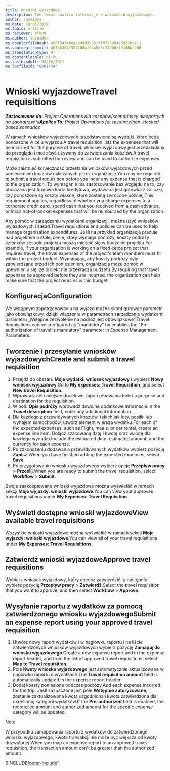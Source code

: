 ```yaml
---
title: Wnioski wyjazdowe
description: Ten temat zawiera informacje o wnioskach wyjazdowych.
author: suvaidya
ms.date: 10/01/2020
ms.topic: article
ms.reviewer: kfend
ms.author: suvaidya
ms.openlocfilehash: e05f54349eaa09dd22331ff07950542dd326e711
ms.sourcegitcommit: 40f68387f594180af64a5e5c748b6efa188bd300
ms.translationtype: HT
ms.contentlocale: pl-PL
ms.lasthandoff: 05/10/2021
ms.locfileid: "6001754"
---
```

# <a name="travel-requisitions"></a><span data-ttu-id="4413c-103">Wnioski wyjazdowe</span><span class="sxs-lookup"><span data-stu-id="4413c-103">Travel requisitions</span></span>

<span data-ttu-id="4413c-104">_**Zastosowane do:** Project Operations dla zasobów/scenariuszy nieopartych na zaopatrzeniu_</span><span class="sxs-lookup"><span data-stu-id="4413c-104">_**Applies To:** Project Operations for resource/non-stocked based scenarios_</span></span>

<span data-ttu-id="4413c-105">W ramach wniosków wyjazdowych przedstawione są wydatki, które będą ponoszone w celu wyjazdu.</span><span class="sxs-lookup"><span data-stu-id="4413c-105">A travel requisition lists the expenses that will be incurred for the purpose of travel.</span></span> <span data-ttu-id="4413c-106">Wniosek wyjazdowy jest przedkładany do przeglądu i może być używany do zatwierdzania kosztów.</span><span class="sxs-lookup"><span data-stu-id="4413c-106">A travel requisition is submitted for review and can be used to authorize expenses.</span></span>

<span data-ttu-id="4413c-107">Może zaistnieć konieczność przesłania wniosków wyjazdowych przed poniesieniem kosztów naliczanych przez organizację.</span><span class="sxs-lookup"><span data-stu-id="4413c-107">You may be required to submit a travel requisition before you incur any expense that is charged to the organization.</span></span> <span data-ttu-id="4413c-108">To wymaganie ma zastosowanie bez względu na to, czy obciążana jest firmowa karta kredytowa, wydawana jest gotówka z zaliczki, czy ponoszone są koszty własne, które zostaną zwrócone później.</span><span class="sxs-lookup"><span data-stu-id="4413c-108">This requirement applies, regardless of whether you charge expenses to a corporate credit card, spend cash that you received from a cash advance, or incur out-of-pocket expenses that will be reimbursed by the organization.</span></span>

<span data-ttu-id="4413c-109">Aby pomóc w zarządzaniu wydatkami organizacji, można użyć wniosków wyjazdowych i zasad.</span><span class="sxs-lookup"><span data-stu-id="4413c-109">Travel requisitions and policies can be used to help manage organization expenditures.</span></span> <span data-ttu-id="4413c-110">Jeśli na przykład organizacja pracuje nad projektem o stałej cenie, który wymaga podróży, koszty podróży członków zespołu projektu muszą mieścić się w budżecie projektu.</span><span class="sxs-lookup"><span data-stu-id="4413c-110">For example, if your organization is working on a fixed-price project that requires travel, the travel expenses of the project's team members must fit within the project budget.</span></span> <span data-ttu-id="4413c-111">Wymagając, aby koszty podróży były zatwierdzane przed ich poniesieniem, organizacja może pomóc w upewnieniu się, że projekt nie przekracza budżetu.</span><span class="sxs-lookup"><span data-stu-id="4413c-111">By requiring that travel expenses be approved before they are incurred, the organization can help make sure that the project remains within budget.</span></span>

## <a name="configuration"></a><span data-ttu-id="4413c-112">Konfiguracja</span><span class="sxs-lookup"><span data-stu-id="4413c-112">Configuration</span></span> 

<span data-ttu-id="4413c-113">We wstępnym zapotrzebowaniu na wyjazd można skonfigurować parametr jako obowiązkowy, dzięki włączeniu w parametrach zarządzania wydatkami parametru „Wstępne zezwolenie na podróż jest obowiązkowe”.</span><span class="sxs-lookup"><span data-stu-id="4413c-113">Travel Requisitions can be configured as "mandatory" by enabling the "Pre-authorization of travel is mandatory" parameter in Expense Management Parameters.</span></span> 

## <a name="create-and-submit-a-travel-requisition"></a><span data-ttu-id="4413c-114">Tworzenie i przesyłanie wniosków wyjazdowych</span><span class="sxs-lookup"><span data-stu-id="4413c-114">Create and submit a travel requisition</span></span>

1. <span data-ttu-id="4413c-115">Przejdź do obszaru **Moje wydatki: wniosek wyjazdowy** i wybierz **Nowy wniosek wyjazdowy**.</span><span class="sxs-lookup"><span data-stu-id="4413c-115">Go to **My expenses: Travel Requisition**, and select **New travel Requisition**.</span></span>
2. <span data-ttu-id="4413c-116">Wprowadź cel i miejsce docelowe zapotrzebowania.</span><span class="sxs-lookup"><span data-stu-id="4413c-116">Enter a purpose and destination for the requisition.</span></span>
3. <span data-ttu-id="4413c-117">W polu **Opis podróży** wprowadź dowolne dodatkowe informacje.</span><span class="sxs-lookup"><span data-stu-id="4413c-117">In the  **Travel description** field, enter any additional information.</span></span> 
4. <span data-ttu-id="4413c-118">Dla każdego z przewidywanych kosztów, takich jak loty, posiłki lub wynajem samochodów, utwórz element wiersza wydatku.</span><span class="sxs-lookup"><span data-stu-id="4413c-118">For each of the expected expenses, such as Flight, meals, or car rental, create an expense line item.</span></span> <span data-ttu-id="4413c-119">Dołącz szacowaną datę i kwotę oraz walutę dla każdego wydatku.</span><span class="sxs-lookup"><span data-stu-id="4413c-119">Include the estimated date, estimated amount, and the currency for each expense.</span></span> 
5. <span data-ttu-id="4413c-120">Po zakończeniu dodawania przewidywanych wydatków wybierz pozycję **Zapisz**.</span><span class="sxs-lookup"><span data-stu-id="4413c-120">When you have finished adding the expected expenses, select **Save**.</span></span>
6. <span data-ttu-id="4413c-121">Po przygotowaniu wniosku wyjazdowego wybierz opcję **Przepływ pracy** > **Prześlij**.</span><span class="sxs-lookup"><span data-stu-id="4413c-121">When you are ready to submit the travel requisition, select **Workflow** > **Submit**.</span></span>

<span data-ttu-id="4413c-122">Swoje zaakceptowane wnioski wyjazdowe można wyświetlić w ramach sekcji **Moje wyjazdy: wnioski wyjazdowe**.</span><span class="sxs-lookup"><span data-stu-id="4413c-122">You can view your approved travel requisitions under **My Expenses: Travel Requisition**.</span></span> 

## <a name="view-available-travel-requisitions"></a><span data-ttu-id="4413c-123">Wyświetl dostępne wnioski wyjazdowe</span><span class="sxs-lookup"><span data-stu-id="4413c-123">View available travel requisitions</span></span>

<span data-ttu-id="4413c-124">Wszystkie wnioski wyjazdowe można wyświetlić w ramach sekcji **Moje wyjazdy: wnioski wyjazdowe**.</span><span class="sxs-lookup"><span data-stu-id="4413c-124">You can view all of your travel requisitions under **My Expenses: Travel Requisitions**.</span></span>

## <a name="approve-travel-requisitions"></a><span data-ttu-id="4413c-125">Zatwierdź wnioski wyjazdowe</span><span class="sxs-lookup"><span data-stu-id="4413c-125">Approve travel requisitions</span></span>

<span data-ttu-id="4413c-126">Wybierz wniosek wyjazdowy, który chcesz zatwierdzić, a następnie wybierz pozycję **Przepływ pracy** > **Zatwierdź**.</span><span class="sxs-lookup"><span data-stu-id="4413c-126">Select the travel requisition that you want to approve, and then select **Workflow** > **Approve**.</span></span>  

## <a name="submit-an-expense-report-using-your-approved-travel-requisition"></a><span data-ttu-id="4413c-127">Wysyłanie raportu z wydatków za pomocą zatwierdzonego wniosku wyjazdowego</span><span class="sxs-lookup"><span data-stu-id="4413c-127">Submit an expense report using your approved travel requisition</span></span>

1. <span data-ttu-id="4413c-128">Utwórz nowy raport wydatków i w nagłówku raportu i na liście zatwierdzonych wniosków wyjazdowych wybierz pozycję **Zamapuj do wniosku wyjazdowego**.</span><span class="sxs-lookup"><span data-stu-id="4413c-128">Create a new expense report and in the expense report header, and from the list of approved travel requisitions, select **Map to Travel requisition**.</span></span>
2. <span data-ttu-id="4413c-129">Pole **Kwoty wniosku wyjazdowego** jest automatycznie aktualizowane w nagłówku raportu o wydatkach.</span><span class="sxs-lookup"><span data-stu-id="4413c-129">The **Travel requisition amount** field is automatically updated in the expense report header.</span></span>
3. <span data-ttu-id="4413c-130">Dodaj koszty poniesione podczas podróży.</span><span class="sxs-lookup"><span data-stu-id="4413c-130">Add each expense incurred for the trip.</span></span> <span data-ttu-id="4413c-131">Jeśli zaznaczone jest pole **Wstępnie autoryzowane**, zostanie zaktualizowana kwota uzgodniona i kwota zatwierdzona dla określonej kategorii wydatków.</span><span class="sxs-lookup"><span data-stu-id="4413c-131">If the **Pre-authorized** field is enabled, the reconciled amount and authorized amount for the specific expense category will be updated.</span></span>

> [!NOTE]
> <span data-ttu-id="4413c-132">W przypadku zamapowania raportu z wydatków do zatwierdzonego wniosku wyjazdowego, kwota transakcji nie może być większa od kwoty dozwolonej.</span><span class="sxs-lookup"><span data-stu-id="4413c-132">When you map an expense report to an approved travel requisition, the transaction amount can't be greater than the authorized amount.</span></span> 


[!INCLUDE[footer-include](../includes/footer-banner.md)]